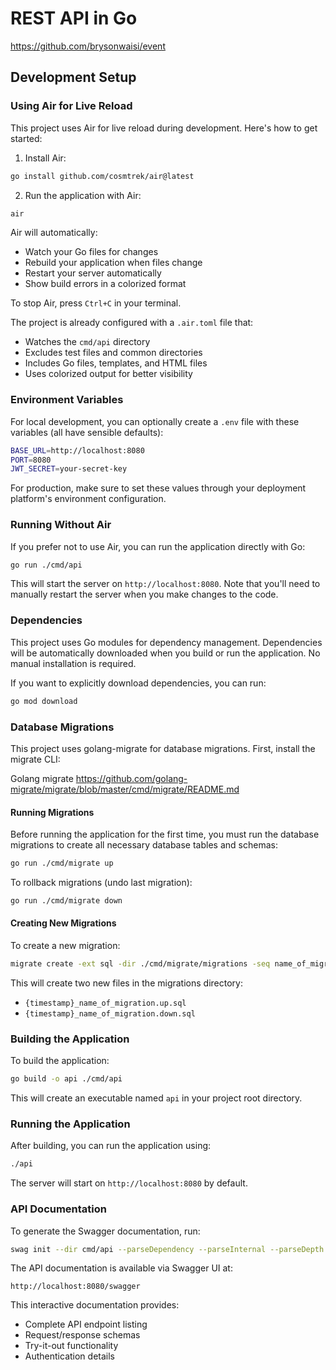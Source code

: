 # REST API in Go

https://github.com/brysonwaisi/event

## Development Setup

### Using Air for Live Reload

This project uses Air for live reload during development. Here's how to get started:

1. Install Air:

```bash
go install github.com/cosmtrek/air@latest
```

2. Run the application with Air:

```bash
air
```

Air will automatically:

- Watch your Go files for changes
- Rebuild your application when files change
- Restart your server automatically
- Show build errors in a colorized format

To stop Air, press `Ctrl+C` in your terminal.

The project is already configured with a `.air.toml` file that:

- Watches the `cmd/api` directory
- Excludes test files and common directories
- Includes Go files, templates, and HTML files
- Uses colorized output for better visibility

### Environment Variables

For local development, you can optionally create a `.env` file with these variables (all have sensible defaults):

```bash
BASE_URL=http://localhost:8080
PORT=8080
JWT_SECRET=your-secret-key
```

For production, make sure to set these values through your deployment platform's environment configuration.

### Running Without Air

If you prefer not to use Air, you can run the application directly with Go:

```bash
go run ./cmd/api
```

This will start the server on `http://localhost:8080`. Note that you'll need to manually restart the server when you make changes to the code.

### Dependencies

This project uses Go modules for dependency management. Dependencies will be automatically downloaded when you build or run the application. No manual installation is required.

If you want to explicitly download dependencies, you can run:

```bash
go mod download
```

### Database Migrations

This project uses golang-migrate for database migrations. First, install the migrate CLI:

Golang migrate https://github.com/golang-migrate/migrate/blob/master/cmd/migrate/README.md

#### Running Migrations
Before running the application for the first time, you must run the database migrations to create all necessary database tables and schemas:

```bash
go run ./cmd/migrate up
```

To rollback migrations (undo last migration):

```bash
go run ./cmd/migrate down
```

#### Creating New Migrations

To create a new migration:

```bash
migrate create -ext sql -dir ./cmd/migrate/migrations -seq name_of_migration
```

This will create two new files in the migrations directory:

- `{timestamp}_name_of_migration.up.sql`
- `{timestamp}_name_of_migration.down.sql`

### Building the Application

To build the application:

```bash
go build -o api ./cmd/api
```

This will create an executable named `api` in your project root directory.

### Running the Application

After building, you can run the application using:

```bash
./api
```

The server will start on `http://localhost:8080` by default.

### API Documentation

To generate the Swagger documentation, run:

```bash
swag init --dir cmd/api --parseDependency --parseInternal --parseDepth 1
```

The API documentation is available via Swagger UI at:

```
http://localhost:8080/swagger
```

This interactive documentation provides:

- Complete API endpoint listing
- Request/response schemas
- Try-it-out functionality
- Authentication details

